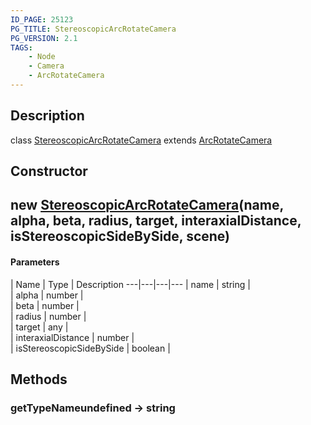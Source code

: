 ```yaml
---
ID_PAGE: 25123
PG_TITLE: StereoscopicArcRotateCamera
PG_VERSION: 2.1
TAGS:
    - Node
    - Camera
    - ArcRotateCamera
---
```

## Description

class [StereoscopicArcRotateCamera](/classes/2.4/StereoscopicArcRotateCamera) extends [ArcRotateCamera](/classes/2.4/ArcRotateCamera)



## Constructor

## new [StereoscopicArcRotateCamera](/classes/2.4/StereoscopicArcRotateCamera)(name, alpha, beta, radius, target, interaxialDistance, isStereoscopicSideBySide, scene)



#### Parameters
 | Name | Type | Description
---|---|---|---
 | name | string |    
 | alpha | number |    
 | beta | number |    
 | radius | number |    
 | target | any |    
 | interaxialDistance | number |    
 | isStereoscopicSideBySide | boolean | 
## Methods

### getTypeNameundefined &rarr; string


